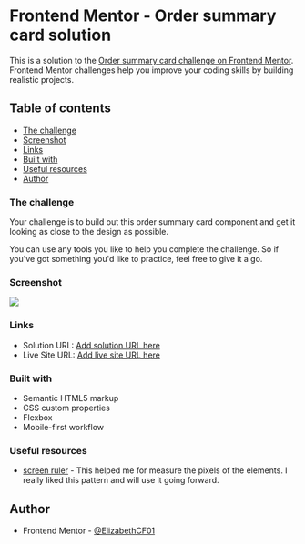 # Frontend Mentor - Order summary card solution

This is a solution to the [Order summary card challenge on Frontend Mentor](https://www.frontendmentor.io/challenges/order-summary-component-QlPmajDUj). Frontend Mentor challenges help you improve your coding skills by building realistic projects. 

## Table of contents

  - [The challenge](#the-challenge)
  - [Screenshot](#screenshot)
  - [Links](#links)
  - [Built with](#built-with)
  - [Useful resources](#useful-resources)
- [Author](#author)

### The challenge

Your challenge is to build out this order summary card component and get it looking as close to the design as possible.

You can use any tools you like to help you complete the challenge. So if you've got something you'd like to practice, feel free to give it a go.
### Screenshot

![](./screenshot.jpg)

### Links

- Solution URL: [Add solution URL here](https://github.com/ElizabethCF01/qrcode)
- Live Site URL: [Add live site URL here](https://elizabethcf01.github.io/qrcode/)

### Built with

- Semantic HTML5 markup
- CSS custom properties
- Flexbox
- Mobile-first workflow


### Useful resources

- [screen ruler](https://sourceforge.net/projects/screenruler/) - This helped me for measure the pixels of the elements. I really liked this pattern and will use it going forward.

## Author

- Frontend Mentor - [@ElizabethCF01](https://www.frontendmentor.io/profile/ElizabethCF01)


